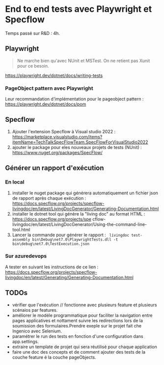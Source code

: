 # End to end tests avec Playwright et Specflow

Temps passé sur R&D : 4h.

## Playwright

> Ne marche bien qu'avec NUnit et MSTest. On ne retient pas Xunit pour ce besoin.

https://playwright.dev/dotnet/docs/writing-tests

### PageObject pattern avec Playwright

Leur recommandation d'implémentation pour le pageobject pattern : https://playwright.dev/dotnet/docs/pom

## Specflow

1. Ajouter l'extension Specflow à Visual studio 2022 : https://marketplace.visualstudio.com/items?itemName=TechTalkSpecFlowTeam.SpecFlowForVisualStudio2022
2. ajouter le package pour eles nouveaux projets de tests (NUnit) : https://www.nuget.org/packages/SpecFlow/

## Générer un rapport d'exécution

### En local

1. installer le nuget package qui générera automatiquement un fichier json de rapport après chaque exécution : https://docs.specflow.org/projects/specflow-livingdoc/en/latest/LivingDocGenerator/Generating-Documentation.html
2. installer le dotnet tool qui génère la "living doc" au format HTML : https://docs.specflow.org/projects/spe
cflow-livingdoc/en/latest/LivingDocGenerator/Using-the-command-line-tool.html
3. Lancer la commande pour générer le rapport : 
``` livingdoc test-assembly bin\Debug\net7.0\PlaywrightTests.dll -t bin\debug\net7.0\TestExecution.json```

### Sur azuredevops 

A tester en suivant les instructions de ce lien : https://docs.specflow.org/projects/specflow-livingdoc/en/latest/Generating/Generating-Documentation.html

## TODOs

* vérifier que l'exécution // fonctionne avec plusieurs feature et plusieurs scénaios par features.
* améliorer le modéle programmatique pour faciliter la navigation entre pages applicatives et nottament suivre les redirections lors de la soumission des formulaires.Prendre exeple sur le projet fait che Ingenico avec Selenium.
* paramétrer le run des tests en fonction d'une configuration dans app.settings.
* extraire un template de projet qui sera réutilisé pour chaque application
* faire une doc des concepts et de comment ajouter des tests de la couche feature é la couche pageObjects.

